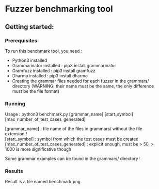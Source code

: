 # Fuzzer benchmarking tool

## Getting started:

### Prerequisites:

To run this benchmark tool, you need :
- Python3 installed
- Grammarinator installed : pip3 install grammarinator
- Gramfuzz installed : pip3 install gramfuzz
- Dharma installed : pip3 install dharma
- Creating the grammar files needed for each fuzzer in the grammars/ directory (WARNING: their name must be the same, the only difference must be the file format)

### Running

Usage : python3 benchmark.py [grammar_name] [start_symbol] [max_number_of_test_cases_generated]

[grammar_name] : file name of the files in grammars/ without the file extension ! <br />
[start_symbol] : symbol from which the test cases must be created <br />
[max_number_of_test_cases_generated] : explicit enough, must be > 50, > 1000 is more significative though <br />

Some grammar examples can be found in the grammars/ directory !

### Results

Result is a file named benchmark.png.
